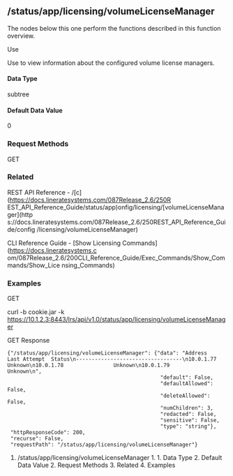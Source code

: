 ## /status/app/licensing/volumeLicenseManager

The nodes below this one perform the functions described in this function
overview.

Use

Use to view information about the configured volume license managers.

#### Data Type

subtree

#### Default Data Value

0

### Request Methods

GET

### Related

REST API Reference - /[c](https://docs.lineratesystems.com/087Release_2.6/250R
EST_API_Reference_Guide/status/app)onfig/licensing/[volumeLicenseManager](http
s://docs.lineratesystems.com/087Release_2.6/250REST_API_Reference_Guide/config
/licensing/volumeLicenseManager)

CLI Reference Guide - [Show Licensing Commands](https://docs.lineratesystems.c
om/087Release_2.6/200CLI_Reference_Guide/Exec_Commands/Show_Commands/Show_Lice
nsing_Commands)

### Examples

GET

curl -b cookie.jar -k
https://10.1.2.3:8443/lrs/api/v1.0/status/app/licensing/volumeLicenseManager

GET Response

    
    
    {"/status/app/licensing/volumeLicenseManager": {"data": "Address    Last Attempt  Status\n----------------------------------\n10.0.1.77                Unknown\n10.0.1.78                Unknown\n10.0.1.79                Unknown\n",
                                                     "default": False,
                                                     "defaultAllowed": False,
                                                     "deleteAllowed": False,
                                                     "numChildren": 3,
                                                     "redacted": False,
                                                     "sensitive": False,
                                                     "type": "string"},
     "httpResponseCode": 200,
     "recurse": False,
     "requestPath": "/status/app/licensing/volumeLicenseManager"}
    

  1. /status/app/licensing/volumeLicenseManager
    1.       1. Data Type
      2. Default Data Value
    2. Request Methods
    3. Related
    4. Examples

